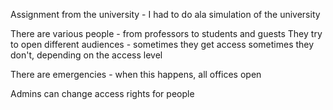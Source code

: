Assignment from the university - I had to do ala simulation of the university

There are various people - from professors to students and guests
They try to open different audiences - sometimes they get access sometimes they don't, depending on the access level

There are emergencies - when this happens, all offices open

Admins can change access rights for people

